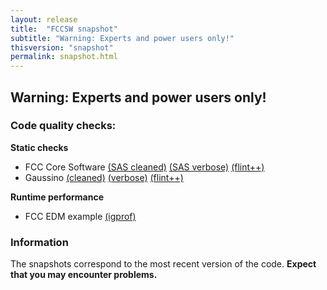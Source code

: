 ```yaml
---
layout: release
title:  "FCCSW snapshot"
subtitle: "Warning: Experts and power users only!"
thisversion: "snapshot"
permalink: snapshot.html
---
```


## Warning: Experts and power users only!


### Code quality checks:

**Static checks**

- FCC Core Software [(SAS cleaned)](./static_checks/FCCSW/index_short.html) [(SAS verbose)](./static_checks/FCCSW/index.html) [(flint++)](./flint/flint_FCCSW.txt)
- Gaussino [(cleaned)](./static_checks/Gaussino/index_short.html) [(verbose)](./static_checks/Gaussino/index.html)  [(flint++)](./flint/flint_Gaussino.txt)

**Runtime performance**

- FCC EDM example [(igprof)](./cgi-bin/igprof-navigator/fccedm-write)


### Information

The snapshots correspond to the most recent version of the code. **Expect that you may encounter problems.**
